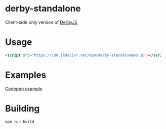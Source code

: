 derby-standalone
================

Client-side only version of [DerbyJS](https://derbyjs.com)


# Usage

```html
<script src="https://cdn.jsdelivr.net/npm/derby-standalone@0.10"></script>
```


# Examples

[Codepen example](https://codepen.io/nateps/pen/MWWwYZK)


# Building

```
npm run build
```
